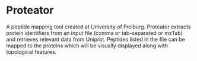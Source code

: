 # Proteator
A peptide mapping tool created at University of Freiburg.
Proteator extracts protein identifiers from an input file (comma or tab-separated or mzTab) and retrieves relevant data from Uniprot.
Peptides listed in the file can be mapped to the proteins which will be visually displayed along with topological features.

